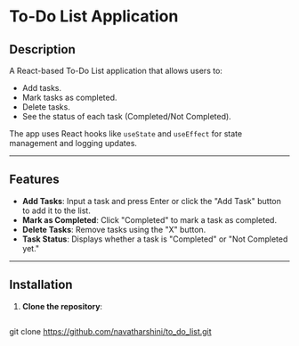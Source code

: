 
# To-Do List Application

## Description
A React-based To-Do List application that allows users to:
- Add tasks.
- Mark tasks as completed.
- Delete tasks.
- See the status of each task (Completed/Not Completed).

The app uses React hooks like `useState` and `useEffect` for state management and logging updates.

---

## Features
- **Add Tasks**: Input a task and press Enter or click the "Add Task" button to add it to the list.
- **Mark as Completed**: Click "Completed" to mark a task as completed.
- **Delete Tasks**: Remove tasks using the "X" button.
- **Task Status**: Displays whether a task is "Completed" or "Not Completed yet."

---

## Installation

1. **Clone the repository**:
   ```bash
  git clone https://github.com/navatharshini/to_do_list.git

